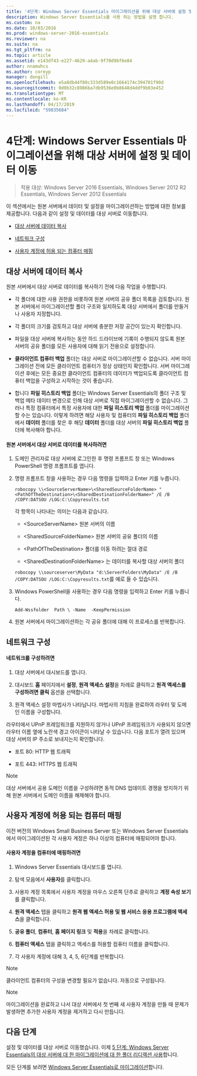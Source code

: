 ```yaml
---
title: '4단계: Windows Server Essentials 마이그레이션을 위해 대상 서버에 설정 및 데이터 이동'
description: Windows Server Essentials를 사용 하는 방법을 설명 합니다.
ms.custom: na
ms.date: 10/03/2016
ms.prod: windows-server-2016-essentials
ms.reviewer: na
ms.suite: na
ms.tgt_pltfrm: na
ms.topic: article
ms.assetid: e143df43-e227-4629-a4ab-9f70d9bf6e84
author: nnamuhcs
ms.author: coreyp
manager: dongill
ms.openlocfilehash: e5a8db44f80c333d589e0c1664174c394701f90d
ms.sourcegitcommit: 0d0b32c8986ba7db9536e0b8648d4ddf9b03e452
ms.translationtype: MT
ms.contentlocale: ko-KR
ms.lasthandoff: 04/17/2019
ms.locfileid: "59835684"
---
```

# <a name="step-4-move-settings-and-data-to-the-destination-server-for-windows-server-essentials-migration"></a>4단계: Windows Server Essentials 마이그레이션을 위해 대상 서버에 설정 및 데이터 이동

>적용 대상: Windows Server 2016 Essentials, Windows Server 2012 R2 Essentials, Windows Server 2012 Essentials

이 섹션에서는 원본 서버에서 데이터 및 설정을 마이그레이션하는 방법에 대한 정보를 제공합니다. 다음과 같이 설정 및 데이터를 대상 서버로 이동합니다.  
  
-   [대상 서버에 데이터 복사](Step-4--Move-settings-and-data-to-the-Destination-Server-for-Windows-Server-Essentials-migration.md#BKMK_CopyData)  
  
-   [네트워크 구성](Step-4--Move-settings-and-data-to-the-Destination-Server-for-Windows-Server-Essentials-migration.md#BKMK_Network)  
  
-   [사용자 계정에 허용 되는 컴퓨터 매핑](Step-4--Move-settings-and-data-to-the-Destination-Server-for-Windows-Server-Essentials-migration.md#BKMK_MapPermittedComputers)  
  
##  <a name="BKMK_CopyData"></a> 대상 서버에 데이터 복사  
 원본 서버에서 대상 서버로 데이터를 복사하기 전에 다음 작업을 수행합니다.  
  
-   각 폴더에 대한 사용 권한을 비롯하여 원본 서버의 공유 폴더 목록을 검토합니다. 원본 서버에서 마이그레이션할 폴더 구조와 일치하도록 대상 서버에서 폴더를 만들거나 사용자 지정합니다.  
  
-   각 폴더의 크기를 검토하고 대상 서버에 충분한 저장 공간이 있는지 확인합니다.  
  
-   파일을 대상 서버에 복사하는 동안 하드 드라이브에 기록이 수행되지 않도록 원본 서버의 공유 폴더를 모든 사용자에 대해 읽기 전용으로 설정합니다.  
  
-   **클라이언트 컴퓨터 백업** 폴더는 대상 서버로 마이그레이션할 수 없습니다. 서버 마이그레이션 전에 모든 클라이언트 컴퓨터가 정상 상태인지 확인합니다. 서버 마이그레이션 후에는 모든 중요한 클라이언트 컴퓨터의 데이터가 백업되도록 클라이언트 컴퓨터 백업을 구성하고 시작하는 것이 좋습니다.  
  
-   합니다 **파일 히스토리 백업** 폴더는 Windows Server Essentials의 폴더 구조 및 백업 메타 데이터 변경으로 인해 대상 서버로 직접 마이그레이션할 수 없습니다. 그러나 특정 컴퓨터에서 특정 사용자에 대한 **파일 히스토리 백업** 폴더를 마이그레이션할 수는 있습니다. 이렇게 하려면 해당 사용자 및 컴퓨터의 **파일 히스토리 백업** 폴더에서 **데이터** 폴더를 찾은 후 해당 **데이터** 폴더를 대상 서버의 **파일 히스토리 백업** 폴더에 복사해야 합니다.  
  
#### <a name="to-copy-data-from-the-source-server-to-the-destination-server"></a>원본 서버에서 대상 서버로 데이터를 복사하려면  
  
1.  도메인 관리자로 대상 서버에 로그인한 후 명령 프롬프트 창 또는 Windows PowerShell 명령 프롬프트를 엽니다.  
  
2.  명령 프롬프트 창을 사용하는 경우 다음 명령을 입력하고 Enter 키를 누릅니다.  
  
    `robocopy \\<SourceServerName>\<SharedSourceFolderName> "<PathOfTheDestination>\<SharedDestinationFolderName>" /E /B /COPY:DATSOU /LOG:C:\Copyresults.txt`
  
     각 항목이 나타내는 의미는 다음과 같습니다.  
  
    -   \<SourceServerName\> 원본 서버의 이름  
  
    -   \<SharedSourceFolderName\> 원본 서버의 공유 폴더의 이름  
  
    -   \<PathOfTheDestination\> 폴더를 이동 하려는 절대 경로  
  
    -   \<SharedDestinationFolderName\> 는 데이터를 복사할 대상 서버의 폴더  
  
     `robocopy \\sourceserver\MyData "d:\ServerFolders\MyData" /E /B /COPY:DATSOU /LOG:C:\Copyresults.txt`를 예로 들 수 있습니다.  
  
3.  Windows PowerShell을 사용하는 경우 다음 명령을 입력하고 Enter 키를 누릅니다.  
  
     `Add-Wssfolder  Path \ -Name  -KeepPermission`  
  
4.  원본 서버에서 마이그레이션하는 각 공유 폴더에 대해 이 프로세스를 반복합니다.  
  
##  <a name="BKMK_Network"></a> 네트워크 구성  
  
#### <a name="to-configure-the-network"></a>네트워크를 구성하려면  
  
1.  대상 서버에서 대시보드를 엽니다.  
  
2.  대시보드 **홈** 페이지에서 **설정**, **원격 액세스 설정**을 차례로 클릭하고 **원격 액세스를 구성하려면 클릭** 옵션을 선택합니다.  
  
3.  원격 액세스 설정 마법사가 나타납니다. 마법사의 지침을 완료하여 라우터 및 도메인 이름을 구성합니다.  
  
 라우터에서 UPnP 프레임워크를 지원하지 않거나 UPnP 프레임워크가 사용되지 않으면 라우터 이름 옆에 노란색 경고 아이콘이 나타날 수 있습니다. 다음 포트가 열려 있으며 대상 서버의 IP 주소로 보내지는지 확인합니다.  
  
-   포트 80: HTTP 웹 트래픽  
  
-   포트 443: HTTPS 웹 트래픽  
  
> [!NOTE]
>  대상 서버에서 공용 도메인 이름을 구성하려면 동적 DNS 업데이트 경쟁을 방지하기 위해 원본 서버에서 도메인 이름을 해제해야 합니다.  
  
##  <a name="BKMK_MapPermittedComputers"></a> 사용자 계정에 허용 되는 컴퓨터 매핑  
 이전 버전의 Windows Small Business Server 또는 Windows Server Essentials에서 마이그레이션된 각 사용자 계정은 하나 이상의 컴퓨터에 매핑되어야 합니다.  
  
#### <a name="to-map-user-accounts-to-computers"></a>사용자 계정을 컴퓨터에 매핑하려면  
  
1.  Windows Server Essentials 대시보드를 엽니다.  
  
2.  탐색 모음에서 **사용자**를 클릭합니다.  
  
3.  사용자 계정 목록에서 사용자 계정을 마우스 오른쪽 단추로 클릭하고 **계정 속성 보기**를 클릭합니다.  
  
4.  **원격 액세스** 탭을 클릭하고 **원격 웹 액세스 허용 및 웹 서비스 응용 프로그램에 액세스**을 클릭합니다.  
  
5.  **공유 폴더**, **컴퓨터**, **홈 페이지 링크** 및 **적용**을 차례로 클릭합니다.  
  
6.  **컴퓨터 액세스** 탭을 클릭하고 액세스를 허용할 컴퓨터 이름을 클릭합니다.  
  
7.  각 사용자 계정에 대해 3, 4, 5, 6단계를 반복합니다.  
  
> [!NOTE]
>  클라이언트 컴퓨터의 구성을 변경할 필요가 없습니다. 자동으로 구성됩니다.  
  
> [!NOTE]
>  마이그레이션을 완료하고 나서 대상 서버에서 첫 번째 새 사용자 계정을 만들 때 문제가 발생하면 추가한 사용자 계정을 제거하고 다시 만듭니다.  
  
## <a name="next-steps"></a>다음 단계  
 설정 및 데이터를 대상 서버로 이동했습니다. 이제 [5 단계: Windows Server Essentials의 대상 서버에 대 한 마이그레이션에 대 한 폴더 리디렉션 사용](Step-5--Enable-folder-redirection-on-the-Destination-Server-for-Windows-Server-Essentials-migration.md)합니다.  
  

모든 단계를 보려면 [Windows Server Essentials로 마이그레이션](Migrate-from-Previous-Versions-to-Windows-Server-Essentials-or-Windows-Server-Essentials-Experience.md)합니다.

